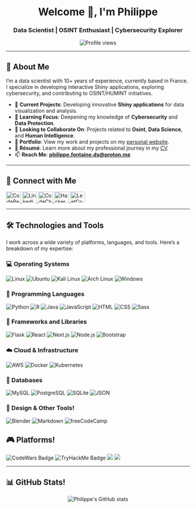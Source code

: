 <h1 align="center">Welcome 👋, I'm Philippe</h1>
<h3 align="center">Data Scientist | OSINT Enthusiast | Cybersecurity Explorer</h3>

<p align="center">
  <img src="https://komarev.com/ghpvc/?username=pds023&label=Profile%20views&color=0e75b6&style=flat" alt="Profile views" />
</p>

---

## 🚀 About Me
I’m a data scientist with 10+ years of experience, currently based in France. I specialize in developing interactive Shiny applications, exploring cybersecurity, and contributing to OSINT/HUMINT initiatives.

- 🔭 **Current Projects**: Developing innovative **Shiny applications** for data visualization and analysis.
- 🌱 **Learning Focus**: Deepening my knowledge of **Cybersecurity** and **Data Protection**.
- 👯 **Looking to Collaborate On**: Projects related to **Osint**, **Data Science**, and **Human Intelligence**.
- 📂 **Portfolio**: View my work and projects on my [personal website](https://www.philippefontaine.eu).
- 📄 **Résumé**: Learn more about my professional journey in my [CV](https://www.philippefontaine.eu/img/resume/cv_public.pdf).
- 📫 **Reach Me**: **philippe.fontaine.ds@proton.me**


---

## 🔗 Connect with Me

<p align="left">
  <a href="https://codepen.io/pds023" target="_blank">
    <img src="https://raw.githubusercontent.com/rahuldkjain/github-profile-readme-generator/master/src/images/icons/Social/codepen.svg" alt="CodePen" height="30" width="40" />
  </a>
  <a href="https://linkedin.com/in/philippe-fontaine-ds" target="_blank">
    <img src="https://raw.githubusercontent.com/rahuldkjain/github-profile-readme-generator/master/src/images/icons/Social/linked-in-alt.svg" alt="LinkedIn" height="30" width="40" />
  </a>
  <a href="https://www.codechef.com/users/lfm023" target="_blank">
    <img src="https://cdn.jsdelivr.net/npm/simple-icons@3.1.0/icons/codechef.svg" alt="CodeChef" height="30" width="40" />
  </a>
  <a href="https://www.hackerrank.com/fphilfont" target="_blank">
    <img src="https://raw.githubusercontent.com/rahuldkjain/github-profile-readme-generator/master/src/images/icons/Social/hackerrank.svg" alt="HackerRank" height="30" width="40" />
  </a>
  <a href="https://www.leetcode.com/lfm023" target="_blank">
    <img src="https://raw.githubusercontent.com/rahuldkjain/github-profile-readme-generator/master/src/images/icons/Social/leet-code.svg" alt="LeetCode" height="30" width="40" />
  </a>
</p>

---

## 🛠️ Technologies and Tools

I work across a wide variety of platforms, languages, and tools. Here’s a breakdown of my expertise:

### 💻 Operating Systems
<p align="left">
  <img src="https://img.shields.io/badge/Linux-FCC624?logo=linux&logoColor=black" alt="Linux" />
  <img src="https://img.shields.io/badge/Ubuntu-E95420?logo=ubuntu&logoColor=white" alt="Ubuntu" />
  <img src="https://img.shields.io/badge/Kali%20Linux-557C94?logo=kalilinux&logoColor=fff" alt="Kali Linux" />
  <img src="https://img.shields.io/badge/Arch%20Linux-1793D1?logo=arch-linux&logoColor=fff" alt="Arch Linux" />
  <img src="https://custom-icon-badges.demolab.com/badge/Windows-0078D6?logo=windows11&logoColor=white" alt="Windows" />
</p>

### 📝 Programming Languages
<p align="left">
  <img src="https://img.shields.io/badge/Python-3776AB?logo=python&logoColor=fff" alt="Python" />
  <img src="https://img.shields.io/badge/R-%23276DC3.svg?logo=r&logoColor=white" alt="R" />
  <img src="https://img.shields.io/badge/Java-%23ED8B00.svg?logo=openjdk&logoColor=white" alt="Java" />
  <img src="https://img.shields.io/badge/JavaScript-F7DF1E?logo=javascript&logoColor=000" alt="JavaScript" />
  <img src="https://img.shields.io/badge/HTML-%23E34F26.svg?logo=html5&logoColor=white" alt="HTML" />
  <img src="https://img.shields.io/badge/CSS-1572B6?logo=css3&logoColor=fff" alt="CSS" />
  <img src="https://img.shields.io/badge/Sass-C69?logo=sass&logoColor=fff" alt="Sass" />
</p>

### 🔧 Frameworks and Libraries
<p align="left">
  <img src="https://img.shields.io/badge/Flask-000?logo=flask&logoColor=fff" alt="Flask" />
  <img src="https://img.shields.io/badge/React-%2320232a.svg?logo=react&logoColor=%2361DAFB" alt="React" />
  <img src="https://img.shields.io/badge/Next.js-black?logo=next.js&logoColor=white" alt="Next.js" />
  <img src="https://img.shields.io/badge/Node.js-6DA55F?logo=node.js&logoColor=white" alt="Node.js" />
  <img src="https://img.shields.io/badge/Bootstrap-7952B3?logo=bootstrap&logoColor=fff" alt="Bootstrap" />
</p>

### ☁️ Cloud & Infrastructure
<p align="left">
  <img src="https://img.shields.io/badge/AWS-%23FF9900.svg?logo=amazon-web-services&logoColor=white" alt="AWS" />
  <img src="https://img.shields.io/badge/Docker-2496ED?logo=docker&logoColor=fff" alt="Docker" />
  <img src="https://img.shields.io/badge/Kubernetes-326CE5?logo=kubernetes&logoColor=fff" alt="Kubernetes" />
</p>

### 💾 Databases
<p align="left">
  <img src="https://img.shields.io/badge/MySQL-4479A1?logo=mysql&logoColor=fff" alt="MySQL" />
  <img src="https://img.shields.io/badge/Postgres-%23316192.svg?logo=postgresql&logoColor=white" alt="PostgreSQL" />
  <img src="https://img.shields.io/badge/SQLite-%2307405e.svg?logo=sqlite&logoColor=white" alt="SQLite" />
  <img src="https://img.shields.io/badge/JSON-000?logo=json&logoColor=fff" alt="JSON" />
</p>

### 🎨 Design & Other Tools!

<p align="left">
  <img src="https://img.shields.io/badge/Blender-%23F5792A.svg?logo=blender&logoColor=white" alt="Blender" />
  <img src="https://img.shields.io/badge/Markdown-%23000000.svg?logo=markdown&logoColor=white" alt="Markdown" />
  <img src="https://img.shields.io/badge/freeCodeCamp-0A0A23?logo=freecodecamp&logoColor=fff" alt="freeCodeCamp" />
</p>


## 🎮 Platforms!

<p align="left">
  <img src="https://www.codewars.com/users/LFM023/badges/large" alt="CodeWars Badge" />
  <img src="https://github.com/user-attachments/assets/72d25dde-12d9-48a2-a801-0924c38df9f5" alt="TryHackMe Badge" />
  <img src="https://github.com/user-attachments/assets/bffd0749-3634-437a-bc36-4b535ba09aa7" />
  <img src="https://github.com/user-attachments/assets/1d322541-e919-46e3-907f-afca4e6f2a8a" />
</p>

---

## 📊 GitHub Stats!

<p align="center">
  <img src="https://github-readme-stats.vercel.app/api/top-langs?username=pds023&show_icons=true&locale=en&layout=compact" alt="Philippe's GitHub stats" />
</p>
